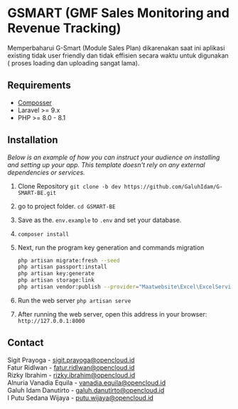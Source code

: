 # GSMART (GMF Sales Monitoring and Revenue Tracking)

Memperbaharui G-Smart (Module Sales Plan) dikarenakan saat ini aplikasi
existing tidak user friendly dan tidak effisien secara waktu untuk digunakan (
proses loading dan uploading sangat lama).

## Requirements

-   [Composser](https://getcomposer.org/download/)
-   Laravel >= 9.x
-   PHP >= 8.0 - 8.1

## Installation

_Below is an example of how you can instruct your audience on installing and setting up your app. This template doesn't rely on any external dependencies or services._

1. Clone Repository `git clone -b dev https://github.com/GaluhIdam/G-SMART-BE.git`
2. go to project folder. `cd GSMART-BE`
3. Save as the. `env.example` to `.env` and set your database.
4. `composer install`
5. Next, run the program key generation and commands migration

    ```sh
    php artisan migrate:fresh --seed
    php artisan passport:install
    php artisan key:generate
    php artisan storage:link
    php artisan vendor:publish --provider="Maatwebsite\Excel\ExcelServiceProvider" --tag=config
    ```

6. Run the web server
   `php artisan serve`
7. After running the web server, open this address in your browser:
   `http://127.0.0.1:8000`

## Contact

Sigit Prayoga - sigit.prayoga@opencloud.id \
Fatur Ridlwan - fatur.ridlwan@opencloud.id\
Rizky Ibrahim - rizky.ibrahim@opencloud.id \
Alnuria Vanadia Equila - vanadia.equila@opencloud.id\
Galuh Idam Danutirto - galuh.danutirto@opencloud.id\
I Putu Sedana Wijaya - putu.wijaya@opencloud.id
